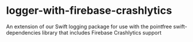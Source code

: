 # logger-with-firebase-crashlytics
An extension of our Swift logging package for use with the pointfree swift-dependencies library that includes Firebase Crashlytics support
